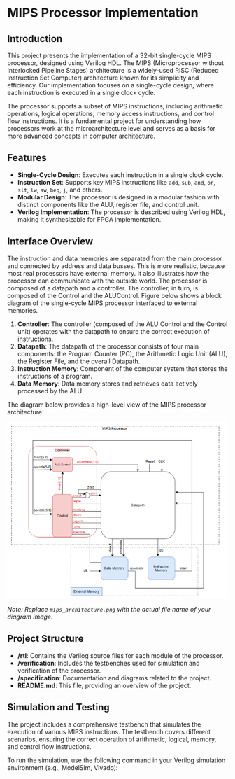 # MIPS Processor Implementation

## Introduction

This project presents the implementation of a 32-bit single-cycle MIPS processor, designed using Verilog HDL. The MIPS (Microprocessor without Interlocked Pipeline Stages) architecture is a widely-used RISC (Reduced Instruction Set Computer) architecture known for its simplicity and efficiency. Our implementation focuses on a single-cycle design, where each instruction is executed in a single clock cycle.

The processor supports a subset of MIPS instructions, including arithmetic operations, logical operations, memory access instructions, and control flow instructions. It is a fundamental project for understanding how processors work at the microarchitecture level and serves as a basis for more advanced concepts in computer architecture.

## Features

- **Single-Cycle Design**: Executes each instruction in a single clock cycle.
- **Instruction Set**: Supports key MIPS instructions like `add`, `sub`, `and`, `or`, `slt`, `lw`, `sw`, `beq`, `j`, and others.
- **Modular Design**: The processor is designed in a modular fashion with distinct components like the ALU, register file, and control unit.
- **Verilog Implementation**: The processor is described using Verilog HDL, making it synthesizable for FPGA implementation.

## Interface Overview
The instruction and data memories are separated from the main processor and connected by address and data busses. This is more realistic, because most real processors have external memory. It also illustrates how the processor can communicate with the outside world.
The processor is composed of a datapath and a controller. The controller, in turn, is composed of the Control and the ALUControl. Figure below shows a block diagram of the single-cycle MIPS processor interfaced to external memories.

1. **Controller**: The controller (composed of the ALU Control and the Control unit) operates with the datapath to ensure
the correct execution of instructions.
2. **Datapath**: The datapath of the processor consists of four main components: the Program Counter (PC), the Arithmetic Logic Unit (ALU), the Register File, and the overall Datapath.
3. **Instruction Memory**: Component of the computer system that stores
the instructions of a program.
4. **Data Memory**: Data memory stores and retrieves data actively processed by the ALU.

The diagram below provides a high-level view of the MIPS processor architecture:

![Processor Interface](https://github.com/manhtrannnnnn/Single-Mips-Processor/blob/main/Picture/processor_interface.png)

*Note: Replace `mips_architecture.png` with the actual file name of your diagram image.*

## Project Structure

- **/rtl**: Contains the Verilog source files for each module of the processor.
- **/verification**: Includes the testbenches used for simulation and verification of the processor.
- **/specification**: Documentation and diagrams related to the project.
- **README.md**: This file, providing an overview of the project.

## Simulation and Testing

The project includes a comprehensive testbench that simulates the execution of various MIPS instructions. The testbench covers different scenarios, ensuring the correct operation of arithmetic, logical, memory, and control flow instructions.

To run the simulation, use the following command in your Verilog simulation environment (e.g., ModelSim, Vivado):


